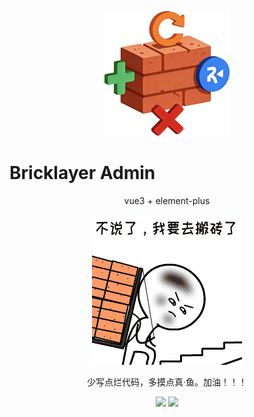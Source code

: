 <p align="center">
  <img width="200px" src="public/logo.png" />
</p>

# Bricklayer Admin

<p align="center">vue3 + element-plus</p>

<p align="center">
  <img width="240px" src="public/Bricklaying.GIF" />
</p>

<p align="center">少写点烂代码，多摸点真·鱼。加油！！！</p>

<p align="center">
  <img width="100px" src="public/slow.GIF" /> 
  <img width="100px" src="public/fast.GIF" />
</p>
